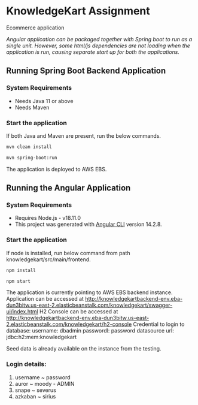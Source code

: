 # KnowledgeKart Assignment

Ecommerce application

*Angular application can be packaged together with Spring boot to run as a single unit. However, some html/js dependencies are not loading when the application is run, causing separate start up for both the applications.*


## Running Spring Boot Backend Application
### System Requirements

* Needs Java 11 or above
* Needs Maven


### Start the application

If both Java and Maven are present, run the below commands.

```bash
mvn clean install 
```

```bash
mvn spring-boot:run
```
The application is deployed to AWS EBS.

## Running the Angular Application
### System Requirements

* Requires Node.js - v18.11.0
* This project was generated with [Angular CLI](https://github.com/angular/angular-cli) version 14.2.8.


### Start the application

If node is installed, run below command from path knowledgekart/src/main/frontend.
 
```bash
npm install
```

```bash
npm start
```

The application is currently pointing to AWS EBS backend instance.
Application can be accessed at http://knowledgekartbackend-env.eba-dun3bitw.us-east-2.elasticbeanstalk.com/knowledgekart/swagger-ui/index.html
H2 Console can be accessed at http://knowledgekartbackend-env.eba-dun3bitw.us-east-2.elasticbeanstalk.com/knowledgekart/h2-console
Credential to login to database:
username: dbadmin
passwordl: password
datasource url: jdbc:h2:mem:knowledgekart


Seed data is already available on the instance from the testing.

### Login details:
 1. username ~ password
 2. auror ~ moody - ADMIN
 3. snape ~ severus
 4. azkaban ~ sirius

